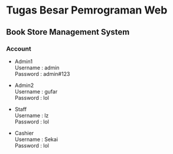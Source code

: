 # Tugas Besar Pemrograman Web
## Book Store Management System

### Account
- Admin1
<br>Username : admin
<br>Password : admin#123

- Admin2
<br>Username : gufar
<br>Password : lol

- Staff
<br>Username : lz
<br>Password : lol

- Cashier
<br>Username : Sekai
<br>Password : lol
